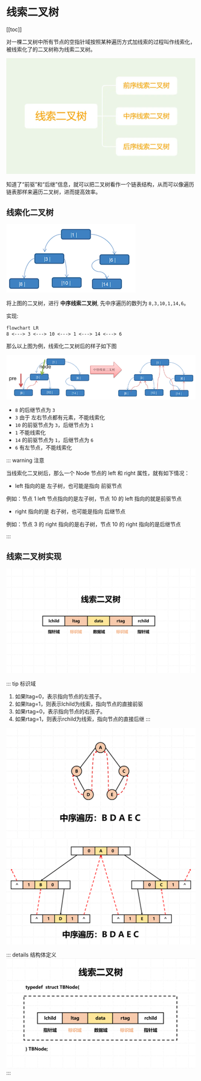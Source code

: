 # 线索二叉树

[[toc]]

对一棵二叉树中所有节点的空指针域按照某种遍历方式加线索的过程叫作线索化，被线索化了的二叉树称为线索二叉树。

![](../public/images/datastructure/tb-tree00.webp)

知道了“前驱”和“后继”信息，就可以把二叉树看作一个链表结构，从而可以像遍历链表那样来遍历二叉树，进而提高效率。



## 线索化二叉树

![](../public/images/datastructure/tb-tree04.png)

将上图的二叉树，进行 **中序线索二叉树**, 先中序遍历的数列为 `8,3,10,1,14,6`。

实现:

```mermaid
flowchart LR
8 <---> 3 <---> 10 <---> 1 <---> 14 <---> 6
```

那么以上图为例，线索化二叉树后的样子如下图

![](../public/images/datastructure/tb-tree05.png)

* `8` 的后继节点为 `3`
* `3` 由于 左右节点都有元素，不能线索化
* `10` 的前驱节点为 `3`，后继节点为 `1`
* `1` 不能线索化
* `14` 的前驱节点为 `1`，后继节点为 `6`
* `6` 有左节点，不能线索化




::: warning 注意

当线索化二叉树后，那么一个 Node 节点的 left 和 right 属性，就有如下情况：

* left 指向的是 左子树，也可能是指向 前驱节点

例如：节点 1 left 节点指向的是左子树，节点 10 的 left 指向的就是前驱节点

* right 指向的是 右子树，也可能是指向 后继节点

例如：节点 3 的 right 指向的是右子树，节点 10 的 right 指向的是后继节点

:::


## 线索二叉树实现

![](../public/images/datastructure/tb-tree02.png)

::: tip 标识域
1. 如果ltag=0，表示指向节点的左孩子。
2. 如果ltag=1，则表示lchild为线索，指向节点的直接前驱
3. 如果rtag=0，表示指向节点的右孩子。
4. 如果rtag=1，则表示rchild为线索，指向节点的直接后继
:::


![](../public/images/datastructure/tb-tree06.webp)
![](../public/images/datastructure/tb-tree07.png)



::: details 结构体定义
![](../public/images/datastructure/tb-tree01.png)
:::





